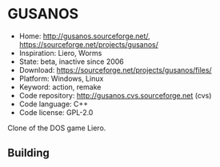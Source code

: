 # GUSANOS

- Home: http://gusanos.sourceforge.net/, https://sourceforge.net/projects/gusanos/
- Inspiration: Liero, Worms
- State: beta, inactive since 2006
- Download: https://sourceforge.net/projects/gusanos/files/
- Platform: Windows, Linux
- Keyword: action, remake
- Code repository: http://gusanos.cvs.sourceforge.net (cvs)
- Code language: C++
- Code license: GPL-2.0

Clone of the DOS game Liero.

## Building

